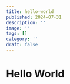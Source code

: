 ```yaml
---
title: hello-world
published: 2024-07-31
description: ''
image: ''
tags: []
category: ''
draft: false 
---
```


# Hello World